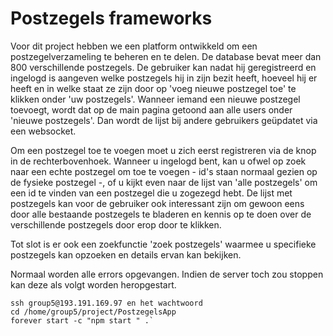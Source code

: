 # Postzegels frameworks

Voor dit project hebben we een platform ontwikkeld om een postzegelverzameling te beheren en te delen. 
De database bevat meer dan 800 verschillende postzegels. De gebruiker kan nadat hij geregistreerd en ingelogd is 
aangeven welke postzegels hij in zijn bezit heeft, hoeveel hij er heeft en in welke staat ze zijn door op 'voeg nieuwe
postzegel toe' te klikken onder 'uw postzegels'. Wanneer iemand een nieuwe postzegel toevoegt, wordt dat op de main 
pagina getoond aan alle users onder 'nieuwe postzegels'. Dan wordt de lijst bij andere gebruikers geüpdatet via een 
websocket.

Om een postzegel toe te voegen moet u zich eerst registreren via de knop in de rechterbovenhoek. Wanneer u ingelogd
bent, kan u ofwel op zoek naar een echte postzegel om toe te voegen - id's staan normaal gezien op de fysieke 
postzegel -, of u kijkt even naar de lijst van 'alle postzegels' om een id te vinden van een postzegel die u zogezegd 
hebt. De lijst met postzegels kan voor de gebruiker ook interessant zijn om gewoon eens door alle bestaande postzegels
te bladeren en kennis op te doen over de verschillende postzegels door erop door te klikken.

Tot slot is er ook een zoekfunctie 'zoek postzegels' waarmee u specifieke postzegels kan opzoeken en details ervan kan 
bekijken.

Normaal worden alle errors opgevangen. Indien de server toch zou stoppen kan deze als volgt worden heropgestart.
```
ssh group5@193.191.169.97 en het wachtwoord
cd /home/group5/project/PostzegelsApp
forever start -c "npm start " .`
```

